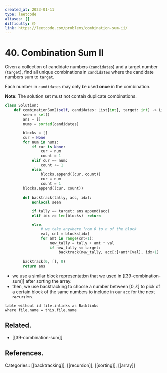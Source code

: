 ```yaml
---
created_at: 2023-01-11
type: leetcode
aliases: []
difficulty: 🟡
link: https://leetcode.com/problems/combination-sum-ii/
---
```


# 40. Combination Sum II

Given a collection of candidate numbers (`candidates`) and a target number (`target`), find all unique combinations in `candidates` where the candidate numbers sum to `target`.

Each number in `candidates` may only be used **once** in the combination.

**Note:** The solution set must not contain duplicate combinations.

```python
class Solution:
    def combinationSum2(self, candidates: List[int], target: int) -> List[List[int]]:
        seen = set()
        ans = []
        nums = sorted(candidates)

        blocks = []
        cur = None 
        for num in nums:
            if cur is None:
                cur = num
                count = 1
            elif cur == num:
                count += 1
            else:
                blocks.append((cur, count))
                cur = num
                count = 1
        blocks.append((cur, count)) 
        
        def backtrack(tally, acc, idx):
            nonlocal seen

            if tally == target: ans.append(acc)
            elif idx >= len(blocks): return

            else:
                # we take anywhere from 0 to n of the block
                val, cnt = blocks[idx]
                for amt in range(cnt+1):
                    new_tally = tally + amt * val
                    if new_tally <= target:
                        backtrack(new_tally, acc[:]+amt*[val], idx+1)
            
        backtrack(0, [], 0)
        return ans
```

- we use a similar block representation that we used in [[39-combination-sum]] after sorting the array.
- then, we use backtracking to choose a number between $[0,k]$ to pick of a certain block of the same numbers to include in our `acc` for the next recursion.

```dataview
table without id file.inlinks as Backlinks
where file.name = this.file.name
```

## Related.

- [[39-combination-sum]]

## References.

Categories:: [[backtracking]], [[recursion]], [[sorting]], [[array]]
